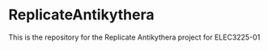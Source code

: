 # ReplicateAntikythera
This is the repository for the Replicate Antikythera project for ELEC3225-01
